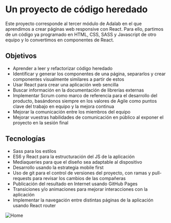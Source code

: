 # Un proyecto de código heredado

Este proyecto corresponde al tercer módulo de Adalab en el que aprendimos a crear páginas web responsive con React. Para ello, partimos de un código ya programado en HTML, CSS, SASS y Javascript de otro equipo y lo convertimos en componentes de React. 

## Objetivos

- Aprender a leer y refactorizar código heredado
- Identificar y generar los componentes de una página, separarlos y crear componentes visualmente similares a partir de estos
- Usar React para crear una aplicación web sencilla
- Buscar información en la documentación de librerías externas
- Implementar Scrum como marco de referencia para el desarrollo del producto, basándonos siempre en los valores de Agile como puntos clave del trabajo en equipo y la mejora continua
- Mejorar la comunicación entre los miembros del equipo
- Mejorar vuestras habilidades de comunicación en público al exponer el proyecto en la sesión final

## Tecnologías

- Sass para los estilos
- ES6 y React para la estructuración del JS de la aplicación
- Mediaqueries para que el diseño sea adaptable al dispositivo
- Desarrollo usando la estrategia mobile first
- Uso de git para el control de versiones del proyecto, con ramas y pull-requests para revisar los cambios de las compañeras
- Publicación del resultado en Internet usando GitHub Pages
- Transiciones y/o animaciones para mejorar interacciones con la aplicación
- Implementar la navegación entre distintas páginas de la aplicación usando React router

![Home](https://github.com/sandrusmb/project-promo-h-module-3-team-2-morning/images/Home.png)
